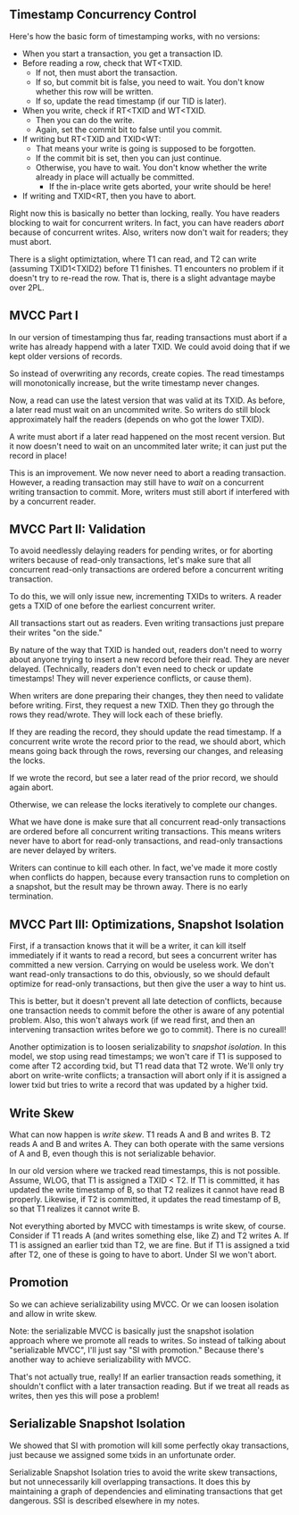 ## Timestamp Concurrency Control

Here's how the basic form of timestamping works, with no versions:

* When you start a transaction, you get a transaction ID.
* Before reading a row, check that WT<TXID.
    * If not, then must abort the transaction.
    * If so, but commit bit is false, you need to wait. You don't know
      whether this row will be written.
    * If so, update the read timestamp (if our TID is later).
* When you write, check if RT<TXID and WT<TXID.
    * Then you can do the write.
    * Again, set the commit bit to false until you commit.
* If writing but RT<TXID and TXID<WT:
    * That means your write is going is supposed to be forgotten.
    * If the commit bit is set, then you can just continue.
    * Otherwise, you have to wait. You don't know whether the write
      already in place will actually be committed.
        * If the in-place write gets aborted, your write should be
          here!
* If writing and TXID<RT, then you have to abort.

Right now this is basically no better than locking, really. You have
readers blocking to wait for concurrent writers. In fact, you can have
readers *abort* because of concurrent writes. Also, writers now don't
wait for readers; they must abort.

There is a slight optimiztation, where T1 can read, and T2 can write
(assuming TXID1<TXID2) before T1 finishes. T1 encounters no problem if
it doesn't try to re-read the row. That is, there is a slight
advantage maybe over 2PL.

## MVCC Part I

In our version of timestamping thus far, reading transactions must
abort if a write has already happend with a later TXID. We could avoid
doing that if we kept older versions of records.

So instead of overwriting any records, create copies. The read
timestamps will monotonically increase, but the write timestamp never
changes.

Now, a read can use the latest version that was valid at its TXID. As
before, a later read must wait on an uncommited write. So writers do
still block approximately half the readers (depends on who got the
lower TXID).

A write must abort if a later read happened on the most recent
version. But it now doesn't need to wait on an uncommited later write;
it can just put the record in place!

This is an improvement. We now never need to abort a reading
transaction. However, a reading transaction may still have to *wait*
on a concurrent writing transaction to commit. More, writers must
still abort if interfered with by a concurrent reader.

## MVCC Part II: Validation

To avoid needlessly delaying readers for pending writes, or for
aborting writers because of read-only transactions, let's make sure
that all concurrent read-only transactions are ordered before a
concurrent writing transaction.

To do this, we will only issue new, incrementing TXIDs to writers. A
reader gets a TXID of one before the earliest concurrent writer.

All transactions start out as readers. Even writing transactions just
prepare their writes "on the side."

By nature of the way that TXID is handed out, readers don't need to
worry about anyone trying to insert a new record before their
read. They are never delayed. (Technically, readers don't even need to
check or update timestamps! They will never experience conflicts, or
cause them).

When writers are done preparing their changes, they then need to
validate before writing. First, they request a new TXID. Then they go
through the rows they read/wrote. They will lock each of these
briefly.

If they are reading the record, they should update the read
timestamp. If a concurrent write wrote the record prior to the read,
we should abort, which means going back through the rows, reversing
our changes, and releasing the locks.

If we wrote the record, but see a later read of the prior record, we
should again abort.

Otherwise, we can release the locks iteratively to complete our
changes.

What we have done is make sure that all concurrent read-only
transactions are ordered before all concurrent writing
transactions. This means writers never have to abort for read-only
transactions, and read-only transactions are never delayed by writers.

Writers can continue to kill each other. In fact, we've made it more
costly when conflicts do happen, because every transaction runs to
completion on a snapshot, but the result may be thrown away. There is
no early termination.

## MVCC Part III: Optimizations, Snapshot Isolation

First, if a transaction knows that it will be a writer, it can kill
itself immediately if it wants to read a record, but sees a concurrent
writer has committed a new version. Carrying on would be useless
work. We don't want read-only transactions to do this, obviously, so
we should default optimize for read-only transactions, but then give
the user a way to hint us.

This is better, but it doesn't prevent all late detection of
conflicts, because one transaction needs to commit before the other is
aware of any potential problem. Also, this won't always work (if we
read first, and then an intervening transaction writes before we go to
commit). There is no cureall!

Another optimization is to loosen serializability to *snapshot
isolation*. In this model, we stop using read timestamps; we won't
care if T1 is supposed to come after T2 according txid, but T1 read
data that T2 wrote. We'll only try abort on write-write conflicts; a
transaction will abort only if it is assigned a lower txid but tries
to write a record that was updated by a higher txid.

## Write Skew

What can now happen is *write skew*. T1 reads A and B and writes B. T2
reads A and B and writes A. They can both operate with the same
versions of A and B, even though this is not serializable behavior.

In our old version where we tracked read timestamps, this is not
possible. Assume, WLOG, that T1 is assigned a TXID < T2. If T1 is
committed, it has updated the write timestamp of B, so that T2
realizes it cannot have read B properly. Likewise, if T2 is committed,
it updates the read timestamp of B, so that T1 realizes it cannot
write B.

Not everything aborted by MVCC with timestamps is write skew, of
course. Consider if T1 reads A (and writes something else, like Z) and
T2 writes A. If T1 is assigned an earlier txid than T2, we are
fine. But if T1 is assigned a txid after T2, one of these is going to
have to abort. Under SI we won't abort.

## Promotion

So we can achieve serializability using MVCC. Or we can loosen
isolation and allow in write skew.

Note: the serializable MVCC is basically just the snapshot isolation
approach where we promote all reads to writes. So instead of talking
about "serializable MVCC", I'll just say "SI with promotion." Because
there's another way to achieve serializability with MVCC.

That's not actually true, really! If an earlier transaction reads
something, it shouldn't conflict with a later transaction reading. But
if we treat all reads as writes, then yes this will pose a problem!

## Serializable Snapshot Isolation

We showed that SI with promotion will kill some perfectly okay
transactions, just because we assigned some txids in an unfortunate
order.

Serializable Snapshot Isolation tries to avoid the write skew
transactions, but not unnecessarily kill overlapping transactions. It
does this by maintaining a graph of dependencies and eliminating
transactions that get dangerous. SSI is described elsewhere in my
notes.
